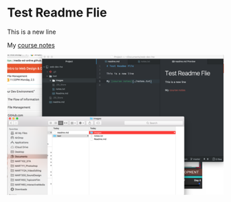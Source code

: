 # Test Readme Flie

This is a new line

My [course notes](./notes.txt)

![Image of My Atom Editor](./images/ScreenShot.png)
